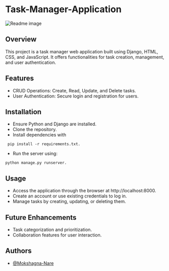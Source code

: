 
# Task-Manager-Application

![Readme image](https://github.com/Mokshagna-Nare/Task-Manager-Application/assets/121237413/abb04582-5457-451d-8b2d-bb35830d6dcf)


## Overview
This project is a task manager web application built using Django, HTML, CSS, and JavaScript. It offers functionalities for task creation, management, and user authentication.

## Features
- CRUD Operations: Create, Read, Update, and Delete tasks.
- User Authentication: Secure login and registration for users.

## Installation
- Ensure Python and Django are installed.
- Clone the repository.
- Install dependencies with 
```
 pip install -r requirements.txt.
```
- Run the server using:
``` 
python manage.py runserver.
```

## Usage
- Access the application through the browser at http://localhost:8000.
- Create an account or use existing credentials to log in.
- Manage tasks by creating, updating, or deleting them.

## Future Enhancements
- Task categorization and prioritization.
- Collaboration features for user interaction.

## Authors
- [@Mokshagna-Nare](https://github.com/Mokshagna-Nare/)
